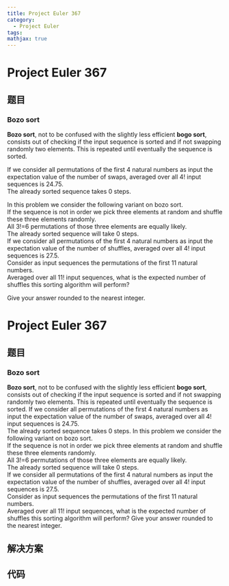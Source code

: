 ```yaml
---
title: Project Euler 367
category:
  - Project Euler
tags:
mathjax: true
---
```

<escape><!-- more --></escape>
    
# Project Euler 367
## 题目
### Bozo sort



<b>Bozo sort</b>, not to be confused with the slightly less efficient <b>bogo sort</b>, consists out of checking if the input sequence is sorted and if not swapping randomly two elements. This is repeated until eventually the sequence is sorted.


If we consider all permutations of the first 4 natural numbers as input the expectation value of the number of swaps, averaged over all 4! input sequences is 24.75.<br />
The already sorted sequence takes 0 steps. 


In this problem we consider the following variant on bozo sort.<br />
If the sequence is not in order we pick three elements at random and shuffle these three elements randomly.<br />
All 3!=6 permutations of those three elements are equally likely. <br />
The already sorted sequence will take 0 steps.<br />
If we consider all permutations of the first 4 natural numbers as input the expectation value of the number of shuffles, averaged over all 4! input sequences is 27.5. <br />
Consider as input sequences the permutations of the first 11 natural numbers.<br />
Averaged over all 11! input sequences, what is the expected number of shuffles this sorting algorithm will perform?


Give your answer rounded to the nearest integer.



# Project Euler 367
## 题目
### Bozo sort

<b>Bozo sort</b>, not to be confused with the slightly less efficient <b>bogo sort</b>, consists out of checking if the input sequence is sorted and if not swapping randomly two elements. This is repeated until eventually the sequence is sorted.
If we consider all permutations of the first 4 natural numbers as input the expectation value of the number of swaps, averaged over all 4! input sequences is 24.75.<br>The already sorted sequence takes 0 steps. 
In this problem we consider the following variant on bozo sort.<br>If the sequence is not in order we pick three elements at random and shuffle these three elements randomly.<br>All 3!=6 permutations of those three elements are equally likely.<br>The already sorted sequence will take 0 steps.<br>If we consider all permutations of the first 4 natural numbers as input the expectation value of the number of shuffles, averaged over all 4! input sequences is 27.5.<br>Consider as input sequences the permutations of the first 11 natural numbers.<br>Averaged over all 11! input sequences, what is the expected number of shuffles this sorting algorithm will perform?
Give your answer rounded to the nearest integer.


## 解决方案


## 代码


